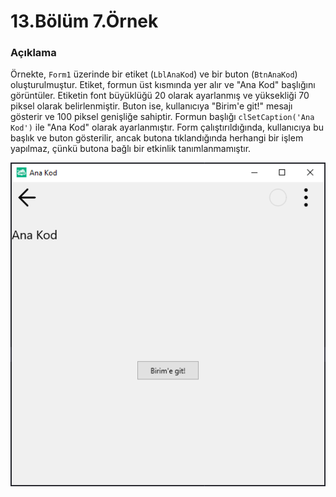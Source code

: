 # 13.Bölüm 7.Örnek

### Açıklama

Örnekte, `Form1` üzerinde bir etiket (`LblAnaKod`) ve bir buton (`BtnAnaKod`) oluşturulmuştur. Etiket, formun üst kısmında yer alır ve "Ana Kod" başlığını görüntüler. Etiketin font büyüklüğü 20 olarak ayarlanmış ve yüksekliği 70 piksel olarak belirlenmiştir. Buton ise, kullanıcıya "Birim'e git!" mesajı gösterir ve 100 piksel genişliğe sahiptir. Formun başlığı `clSetCaption('Ana Kod')` ile "Ana Kod" olarak ayarlanmıştır. Form çalıştırıldığında, kullanıcıya bu başlık ve buton gösterilir, ancak butona tıklandığında herhangi bir işlem yapılmaz, çünkü butona bağlı bir etkinlik tanımlanmamıştır.

![Bolum 13-Örnek 7](Bolum13_Ornek7.png)